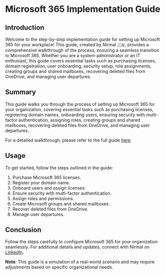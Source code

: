 # Microsoft 365 Implementation Guide

## Introduction

Welcome to the step-by-step implementation guide for setting up Microsoft 365 for your workplace! This guide, created by Nirmal 🇮🇳, provides a comprehensive walkthrough of the process, ensuring a seamless transition to Microsoft 365. Whether you are a system administrator or an IT enthusiast, this guide covers essential tasks such as purchasing licenses, domain registration, user onboarding, security setup, role assignments, creating groups and shared mailboxes, recovering deleted files from OneDrive, and managing user departures.

## Summary

This guide walks you through the process of setting up Microsoft 365 for your organization, covering essential tasks such as purchasing licenses, registering domain names, onboarding users, ensuring security with multi-factor authentication, assigning roles, creating groups and shared mailboxes, recovering deleted files from OneDrive, and managing user departures.

For a detailed walkthrough, please refer to the full guide [here](https://medium.com/@nirmalunagar/your-workplace-with-microsoft-365-a-step-by-step-implementation-guide-with-zero-costs-912c8a9b036a).

## Usage

To get started, follow the steps outlined in the guide:

1. Purchase Microsoft 365 licenses.
2. Register your domain name.
3. Onboard users and assign licenses.
4. Ensure security with multi-factor authentication.
5. Assign roles and permissions.
6. Create Microsoft groups and shared mailboxes.
7. Recover deleted files from OneDrive.
8. Manage user departures.

## Conclusion

Follow the steps carefully to configure Microsoft 365 for your organization seamlessly. For additional details and updates, connect with Nirmal on [LinkedIn](https://www.linkedin.com/in/nirmalunagar/).

**Note**: This guide is a simulation of a real-world scenario and may require adjustments based on specific organizational needs.
